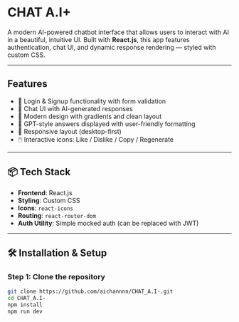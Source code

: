 # CHAT A.I+

A modern AI-powered chatbot interface that allows users to interact with AI in a beautiful, intuitive UI. Built with **React.js**, this app features authentication, chat UI, and dynamic response rendering — styled with custom CSS.

---

##  Features

- 🔐 Login & Signup functionality with form validation
- 💬 Chat UI with AI-generated responses
- 🎨 Modern design with gradients and clean layout
- 🧠 GPT-style answers displayed with user-friendly formatting
- 📱 Responsive layout (desktop-first)
- 🖱️ Interactive icons: Like / Dislike / Copy / Regenerate

---

## 📦 Tech Stack

- **Frontend**: React.js
- **Styling**: Custom CSS
- **Icons**: `react-icons`
- **Routing**: `react-router-dom`
- **Auth Utility**: Simple mocked auth (can be replaced with JWT)

---

## 🛠️ Installation & Setup

### Step 1: Clone the repository

```bash
git clone https://github.com/aichannnn/CHAT_A.I-.git
cd CHAT_A.I-
npm install
npm run dev

